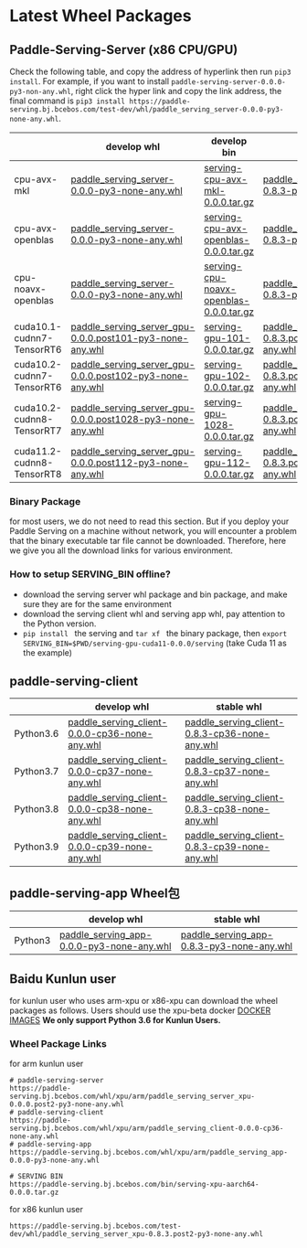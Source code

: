 # Latest Wheel Packages

## Paddle-Serving-Server (x86 CPU/GPU)

Check the following table, and copy the address of hyperlink then run `pip3 install`. For example, if you want to install `paddle-serving-server-0.0.0-py3-non-any.whl`, right click the hyper link and copy the link address, the final command is `pip3 install https://paddle-serving.bj.bcebos.com/test-dev/whl/paddle_serving_server-0.0.0-py3-none-any.whl`.

|                           | develop whl                                                                                                                                                              | develop bin                                                                                                                             | stable whl                                                                                                                                                               | stable bin                                                                                                                              |
|---------------------------|--------------------------------------------------------------------------------------------------------------------------------------------------------------------------|-----------------------------------------------------------------------------------------------------------------------------------------|--------------------------------------------------------------------------------------------------------------------------------------------------------------------------|-----------------------------------------------------------------------------------------------------------------------------------------|
| cpu-avx-mkl               | [paddle_serving_server-0.0.0-py3-none-any.whl ](https://paddle-serving.bj.bcebos.com/test-dev/whl/paddle_serving_server-0.0.0-py3-none-any.whl)                          | [serving-cpu-avx-mkl-0.0.0.tar.gz](https://paddle-serving.bj.bcebos.com/test-dev/bin/serving-cpu-avx-mkl-0.0.0.tar.gz)                  | [paddle_serving_server-0.8.3-py3-none-any.whl ](https://paddle-serving.bj.bcebos.com/test-dev/whl/paddle_serving_server-0.8.3-py3-none-any.whl)                          | [serving-cpu-avx-mkl-0.8.3.tar.gz](https://paddle-serving.bj.bcebos.com/test-dev/bin/serving-cpu-avx-mkl-0.8.3.tar.gz)                  |
| cpu-avx-openblas          | [paddle_serving_server-0.0.0-py3-none-any.whl ](https://paddle-serving.bj.bcebos.com/test-dev/whl/paddle_serving_server-0.0.0-py3-none-any.whl)                          | [serving-cpu-avx-openblas-0.0.0.tar.gz](https://paddle-serving.bj.bcebos.com/test-dev/bin/serving-cpu-avx-openblas-0.0.0.tar.gz)        | [paddle_serving_server-0.8.3-py3-none-any.whl ](https://paddle-serving.bj.bcebos.com/test-dev/whl/paddle_serving_server-0.8.3-py3-none-any.whl)                          | [serving-cpu-avx-openblas-0.8.3.tar.gz](https://paddle-serving.bj.bcebos.com/test-dev/bin/serving-cpu-avx-openblas-0.8.3.tar.gz)        |
| cpu-noavx-openblas        | [paddle_serving_server-0.0.0-py3-none-any.whl ](https://paddle-serving.bj.bcebos.com/test-dev/whl/paddle_serving_server-0.0.0-py3-none-any.whl)                          | [ serving-cpu-noavx-openblas-0.0.0.tar.gz ]( https://paddle-serving.bj.bcebos.com/test-dev/bin/serving-cpu-noavx-openblas-0.0.0.tar.gz) | [paddle_serving_server-0.8.3-py3-none-any.whl ](https://paddle-serving.bj.bcebos.com/test-dev/whl/paddle_serving_server-0.8.3-py3-none-any.whl)                          | [serving-cpu-noavx-openblas-0.8.3.tar.gz]( https://paddle-serving.bj.bcebos.com/test-dev/bin/serving-cpu-noavx-openblas-0.8.3.tar.gz) |
| cuda10.1-cudnn7-TensorRT6 | [paddle_serving_server_gpu-0.0.0.post101-py3-none-any.whl ](https://paddle-serving.bj.bcebos.com/test-dev/whl/paddle_serving_server_gpu-0.0.0.post101-py3-none-any.whl)  | [serving-gpu-101-0.0.0.tar.gz](https://paddle-serving.bj.bcebos.com/test-dev/bin/serving-gpu-101-0.0.0.tar.gz)                          | [paddle_serving_server_gpu-0.8.3.post101-py3-none-any.whl ](https://paddle-serving.bj.bcebos.com/test-dev/whl/paddle_serving_server_gpu-0.8.3.post101-py3-none-any.whl)  | [serving-gpu-101-0.8.3.tar.gz](https://paddle-serving.bj.bcebos.com/test-dev/bin/serving-gpu-101-0.8.3.tar.gz)                          |
| cuda10.2-cudnn7-TensorRT6 | [paddle_serving_server_gpu-0.0.0.post102-py3-none-any.whl ](https://paddle-serving.bj.bcebos.com/test-dev/whl/paddle_serving_server_gpu-0.0.0.post102-py3-none-any.whl)  | [serving-gpu-102-0.0.0.tar.gz](https://paddle-serving.bj.bcebos.com/test-dev/bin/serving-gpu-102-0.0.0.tar.gz)                          | [paddle_serving_server_gpu-0.8.3.post102-py3-none-any.whl ](https://paddle-serving.bj.bcebos.com/test-dev/whl/paddle_serving_server_gpu-0.8.3.post102-py3-none-any.whl)  | [serving-gpu-102-0.8.3.tar.gz](https://paddle-serving.bj.bcebos.com/test-dev/bin/serving-gpu-102-0.8.3.tar.gz)                          |
| cuda10.2-cudnn8-TensorRT7 | [paddle_serving_server_gpu-0.0.0.post1028-py3-none-any.whl ](https://paddle-serving.bj.bcebos.com/test-dev/whl/paddle_serving_server_gpu-0.0.0.post102-py3-none-any.whl) | [ serving-gpu-1028-0.0.0.tar.gz]( https://paddle-serving.bj.bcebos.com/test-dev/bin/serving-gpu-1028-0.0.0.tar.gz )                     | [paddle_serving_server_gpu-0.8.3.post1028-py3-none-any.whl ](https://paddle-serving.bj.bcebos.com/test-dev/whl/paddle_serving_server_gpu-0.8.3.post102-py3-none-any.whl) | [serving-gpu-1028-0.8.3.tar.gz]( https://paddle-serving.bj.bcebos.com/test-dev/bin/serving-gpu-1028-0.8.3.tar.gz )                     |
| cuda11.2-cudnn8-TensorRT8 | [paddle_serving_server_gpu-0.0.0.post112-py3-none-any.whl ](https://paddle-serving.bj.bcebos.com/test-dev/whl/paddle_serving_server_gpu-0.0.0.post112-py3-none-any.whl) | [ serving-gpu-112-0.0.0.tar.gz]( https://paddle-serving.bj.bcebos.com/test-dev/bin/serving-gpu-112-0.0.0.tar.gz )                       | [paddle_serving_server_gpu-0.8.3.post112-py3-none-any.whl ](https://paddle-serving.bj.bcebos.com/test-dev/whl/paddle_serving_server_gpu-0.8.3.post112-py3-none-any.whl)   | [serving-gpu-112-0.8.3.tar.gz]( https://paddle-serving.bj.bcebos.com/test-dev/bin/serving-gpu-112-0.8.3.tar.gz )                       |

### Binary Package
for most users, we do not need to read this section. But if you deploy your Paddle Serving on a machine without network, you will encounter a problem that the binary executable tar file cannot be downloaded. Therefore, here we give you all the download links for various environment.

### How to setup SERVING_BIN offline?

- download the serving server whl package and bin package, and make sure they are for the same environment
- download the serving client whl and serving app whl, pay attention to the Python version.
- `pip install ` the serving and `tar xf ` the binary package, then `export SERVING_BIN=$PWD/serving-gpu-cuda11-0.0.0/serving` (take Cuda 11 as the example)

## paddle-serving-client 

|  | develop whl                                                                                                                                      | stable whl                                                                                                                                        |
|-----------------------|--------------------------------------------------------------------------------------------------------------------------------------------------|---------------------------------------------------------------------------------------------------------------------------------------------------|
| Python3.6             | [paddle_serving_client-0.0.0-cp36-none-any.whl](https://paddle-serving.bj.bcebos.com/test-dev/whl/paddle_serving_client-0.0.0-cp36-none-any.whl) | [paddle_serving_client-0.8.3-cp36-none-any.whl](https://paddle-serving.bj.bcebos.com/test-dev/whl/paddle_serving_client-0.8.3-cp36-none-any.whl)  |
| Python3.7             | [paddle_serving_client-0.0.0-cp37-none-any.whl](https://paddle-serving.bj.bcebos.com/test-dev/whl/paddle_serving_client-0.0.0-cp37-none-any.whl) | [paddle_serving_client-0.8.3-cp37-none-any.whl](https://paddle-serving.bj.bcebos.com/test-dev/whl/paddle_serving_client-0.8.3-cp37-none-any.whl)  |
| Python3.8             | [paddle_serving_client-0.0.0-cp38-none-any.whl](https://paddle-serving.bj.bcebos.com/test-dev/whl/paddle_serving_client-0.0.0-cp38-none-any.whl) | [paddle_serving_client-0.8.3-cp38-none-any.whl](https://paddle-serving.bj.bcebos.com/test-dev/whl/paddle_serving_client-0.8.3-cp38-none-any.whl)  |
| Python3.9             | [paddle_serving_client-0.0.0-cp39-none-any.whl](https://paddle-serving.bj.bcebos.com/test-dev/whl/paddle_serving_client-0.0.0-cp39-none-any.whl) | [paddle_serving_client-0.8.3-cp39-none-any.whl](https://paddle-serving.bj.bcebos.com/test-dev/whl/paddle_serving_client-0.8.3-cp39-none-any.whl)  |

## paddle-serving-app Wheel包

|         | develop whl                                                                                                                              | stable whl                                                                                                                                  |
|---------|------------------------------------------------------------------------------------------------------------------------------------------|---------------------------------------------------------------------------------------------------------------------------------------------|
| Python3 | [paddle_serving_app-0.0.0-py3-none-any.whl](https://paddle-serving.bj.bcebos.com/test-dev/whl/paddle_serving_app-0.0.0-py3-none-any.whl) | [ paddle_serving_app-0.8.3-py3-none-any.whl ]( https://paddle-serving.bj.bcebos.com/test-dev/whl/paddle_serving_app-0.8.3-py3-none-any.whl) |


## Baidu Kunlun user
for kunlun user who uses arm-xpu or x86-xpu can download the wheel packages as follows. Users should use the xpu-beta docker [DOCKER IMAGES](./Docker_Images_CN.md) 
**We only support Python 3.6 for Kunlun Users.**

### Wheel Package Links

for arm kunlun user
```
# paddle-serving-server
https://paddle-serving.bj.bcebos.com/whl/xpu/arm/paddle_serving_server_xpu-0.0.0.post2-py3-none-any.whl
# paddle-serving-client
https://paddle-serving.bj.bcebos.com/whl/xpu/arm/paddle_serving_client-0.0.0-cp36-none-any.whl
# paddle-serving-app
https://paddle-serving.bj.bcebos.com/whl/xpu/arm/paddle_serving_app-0.0.0-py3-none-any.whl

# SERVING BIN
https://paddle-serving.bj.bcebos.com/bin/serving-xpu-aarch64-0.0.0.tar.gz
```
 
for x86 kunlun user
``` 
https://paddle-serving.bj.bcebos.com/test-dev/whl/paddle_serving_server_xpu-0.8.3.post2-py3-none-any.whl

```


